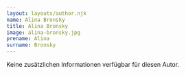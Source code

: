 ```yaml
---
layout: layouts/author.njk
name: Alina Bronsky
title: Alina Bronsky
image: alina-bronsky.jpg
prename: Alina
surname: Bronsky
---
```

Keine zusätzlichen Informationen verfügbar für diesen Autor.
